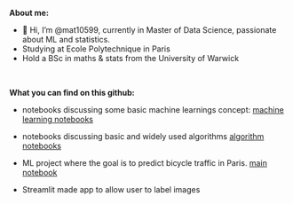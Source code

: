 **About me:** 
- 👋 Hi, I’m @mat10599, currently in Master of Data Science, passionate about ML and statistics.
- Studying at Ecole Polytechnique in Paris 
- Hold a BSc in maths & stats from the University of Warwick 
<br>

**What you can find on this github:**

- notebooks discussing some basic machine learnings concept:
    [machine learning notebooks](https://github.com/mat10599/machine-learning-notebooks)
  
- notebooks discussing basic and widely used algorithms 
    [algorithm notebooks](https://github.com/mat10599/algorithm)
    
- ML project where the goal is to predict bicycle traffic in Paris. [main notebook](https://github.com/mat10599/bike_counters/blob/main/final_notebook.ipynb)

- Streamlit made app to allow user to label images
  
